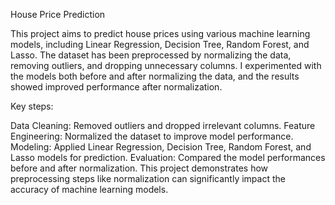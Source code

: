 House Price Prediction

This project aims to predict house prices using various machine learning models, including Linear Regression, Decision Tree, Random Forest, and Lasso. The dataset has been preprocessed by normalizing the data, removing outliers, and dropping unnecessary columns. I experimented with the models both before and after normalizing the data, and the results showed improved performance after normalization.

Key steps:

Data Cleaning: Removed outliers and dropped irrelevant columns.
Feature Engineering: Normalized the dataset to improve model performance.
Modeling: Applied Linear Regression, Decision Tree, Random Forest, and Lasso models for prediction.
Evaluation: Compared the model performances before and after normalization.
This project demonstrates how preprocessing steps like normalization can significantly impact the accuracy of machine learning models.
